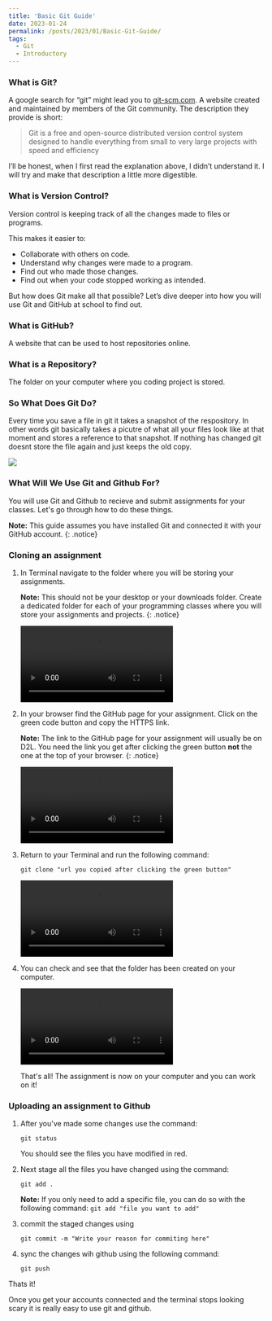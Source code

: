 ```yaml
---
title: 'Basic Git Guide'
date: 2023-01-24
permalink: /posts/2023/01/Basic-Git-Guide/
tags:
  - Git
  - Introductory
---
```


### What is Git?

A google search for “git” might lead you to <a href="https://git-scm.com">git-scm.com</a>. A website created and maintained by members of the Git community. The description they provide is short: 

>Git is a free and open-source distributed version control system designed to handle everything from small to very large projects with speed and efficiency

I’ll be honest, when I first read the explanation above, I didn’t understand it. I will try and make that description a little more digestible. 

### What is Version Control? 

Version control is keeping track of all the changes made to files or programs.

This makes it easier to:
-	Collaborate with others on code.
-	Understand why changes were made to a program.
-	Find out who made those changes.
-	Find out when your code stopped working as intended.

But how does Git make all that possible? Let’s dive deeper into how you will use Git and GitHub at school to find out.

### What is GitHub?
A website that can be used to host repositories online.

### What is a Repository?
The folder on your computer where you coding project is stored. 

### So What Does Git Do? 

Every time you save a file in git it takes a snapshot of the respository. In other words git basically takes a picutre of what all your files look like at that moment and stores a reference to that snapshot. If nothing has changed git doesnt store the file again and just keeps the old copy. 

<img src="https://git-scm.com/book/en/v2/images/snapshots.png">

### What Will We Use Git and Github For?

You will use Git and Github to recieve and submit assignments for your classes. Let's go through how to do these things. 

**Note:** This guide assumes you have installed Git and connected it with your GitHub account.
{: .notice}

### Cloning an assignment

1. In Terminal navigate to the folder where you will be storing your assignments.

    **Note:** This should not be your desktop or your downloads folder. Create a dedicated folder for each of your programming classes where you will  store your assignments and projects.
    {: .notice}

    <!--
    Code for video tag taken from:
    Cazzulino, D. (2021, July 23). How to embed videos in GitHub Pages without growing the repository size. Daniel Cazzulino. Retrieved January 23, 2023, from https://www.cazzulino.com/github-pages-embed-video.html 
    -->
    
    <video src="https://user-images.githubusercontent.com/113143064/214609279-cd67a4b2-3d4a-4c92-b8a0-09114c0ac075.mov" controls="controls" style="max-width: 550px;"></video>

2. In your browser find the GitHub page for your assignment. Click on the green code button and copy the HTTPS link.
 
    **Note:** The link to the GitHub page for your assignment will usually be on D2L. You need the link you get after clicking the green button **not** the one at the top of your browser.
    {: .notice}

    <video src="https://user-images.githubusercontent.com/113143064/214609461-10c9165f-431d-4cae-9d7a-45c5c714a379.mov" controls="controls" style="max-width: 550px;"></video>

3. Return to your Terminal and run the following command:
   
    `git clone "url you copied after clicking the green button"`

    <video src="https://user-images.githubusercontent.com/113143064/214609542-ff1954c8-e368-43ac-a2dc-b170a951cdcf.mov" controls="controls" style="max-width: 550px;"></video>


4. You can check and see that the folder has been created on your computer.

    <video src="https://user-images.githubusercontent.com/113143064/214609657-4b1699f0-dbe6-4160-bc94-6c38e10c5b7d.mov" controls="controls" style="max-width: 550px;"></video>

    That's all! The assignment is now on your computer and you can work on it! 

### Uploading an assignment to Github

1. After you've made some changes use the command:

    `git status` 

    You should see the files you have modified in red. 

2. Next stage all the files you have changed using the command:

    `git add .`
    
    **Note:** If you only need to add a specific file, you can do so with the following command: `git add "file you want to add"`

3. commit the staged changes using  

    `git commit -m "Write your reason for commiting here"`

4. sync the changes wih github using the following command: 

    `git push`

Thats it!

Once you get your accounts connected and the terminal stops looking scary it is really easy to use git and github. 

<!--git config: Edits git configuration on your user profile

git clone: Download a copy of a repository to your local computer

git status: Show the current state of the git repository

git add: Add new files or changes to existing files to the staging area to be committed

git commit: take a snapshot of the current state and store it with a message

git pull: Retrieve changes from a remote repository

git push: Send changes to a remote repository

Chacon, S., &amp; Straub, B. (2014). Pro Git. git-scm. Retrieved January 23, 2023, from https://git-scm.com/book/en/v2 
-->



